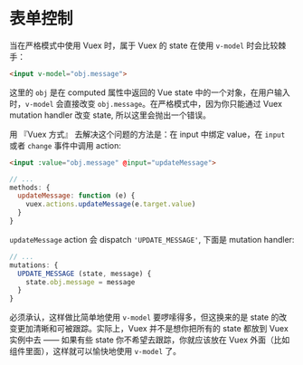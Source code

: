 # 表单控制

当在严格模式中使用 Vuex 时，属于 Vuex 的 state 在使用 `v-model` 时会比较棘手：

``` html
<input v-model="obj.message">
```

这里的 `obj` 是在 computed 属性中返回的 Vue state 中的一个对象，在用户输入时，`v-model` 会直接改变 `obj.message`。在严格模式中，因为你只能通过 Vuex mutation handler 改变 state, 所以这里会抛出一个错误。

用 『Vuex 方式』 去解决这个问题的方法是：在 input 中绑定 value，在 `input` 或者 `change` 事件中调用 action:

``` html
<input :value="obj.message" @input="updateMessage">
```
``` js
// ...
methods: {
  updateMessage: function (e) {
    vuex.actions.updateMessage(e.target.value)
  }
}
```

`updateMessage` action 会 dispatch `'UPDATE_MESSAGE'`, 下面是 mutation handler:

``` js
// ...
mutations: {
  UPDATE_MESSAGE (state, message) {
    state.obj.message = message
  }
}
```

必须承认，这样做比简单地使用 `v-model` 要啰嗦得多，但这换来的是 state 的改变更加清晰和可被跟踪。实际上，Vuex 并不是想你把所有的 state 都放到 Vuex 实例中去 —— 如果有些 state 你不希望去跟踪，你就应该放在 Vuex 外面（比如组件里面），这样就可以愉快地使用 `v-model` 了。
